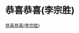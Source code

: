 # 恭喜恭喜(李宗胜)
[恭喜恭喜(李宗胜)](https://bigdata-mindstorms.github.io/d3-playground/#https://bigdata-mindstorms.github.io/d3-playground/ontouchstart/2016/02/04/恭喜恭喜.js)
